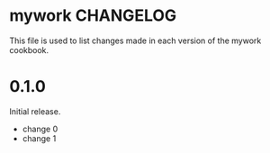 # mywork CHANGELOG

This file is used to list changes made in each version of the mywork cookbook.

# 0.1.0

Initial release.

- change 0
- change 1

